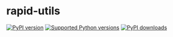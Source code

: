 # rapid-utils

[![PyPI version](https://img.shields.io/pypi/v/rapid-utils.svg)](https://pypi.org/project/rapid-utils/)
[![Supported Python versions](https://img.shields.io/pypi/pyversions/rapid-utils.svg)](https://pypi.org/project/rapid-utils/)
[![PyPI downloads](https://img.shields.io/pypi/dm/rapid-utils.svg)](https://rapid-utils.org/packages/rapid-utils)
